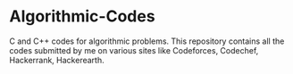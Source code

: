 # Algorithmic-Codes
C and C++ codes for algorithmic problems. 
This repository contains all the codes submitted by me on various sites like Codeforces, Codechef, Hackerrank, Hackerearth.
